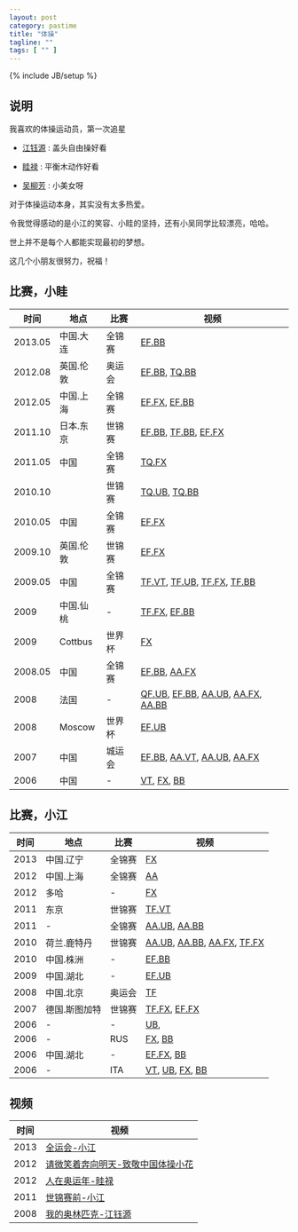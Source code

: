 ```yaml
---
layout: post
category: pastime
title: "体操"
tagline: ""
tags: [ "" ] 
---
```

{% include JB/setup %}

## 说明

我喜欢的体操运动员，第一次追星

   - [江钰源](http://baike.baidu.com/view/1141154.htm) : 盖头自由操好看

   - [眭禄](http://baike.baidu.com/view/2276355.htm) : 平衡木动作好看

   - [吴柳芳](http://baike.baidu.com/view/2870870.htm) : 小美女呀


对于体操运动本身，其实没有太多热爱。

令我觉得感动的是小江的笑容、小眭的坚持，还有小吴同学比较漂亮，哈哈。

世上并不是每个人都能实现最初的梦想。

这几个小朋友很努力，祝福！

## 比赛，小眭

| 时间 | 地点 | 比赛 | 视频 |
| ---- | ---- | ---- | ---- |
| 2013.05 | 中国.大连 | 全锦赛 | [EF.BB](http://www.youtube.com/watch?v=-xmwa9hsEe4)
| 2012.08 | 英国.伦敦 | 奥运会 | [EF.BB](http://www.youtube.com/watch?v=AtD4hHmtN8U), [TQ.BB](https://www.youtube.com/watch?v=f5s0AaNWIsI)
| 2012.05 | 中国.上海 | 全锦赛 | [EF.FX](http://www.youtube.com/watch?v=ifXJyTrtfaA), [EF.BB](http://www.youtube.com/watch?v=Fj9p2uqUzoQ)
| 2011.10 | 日本.东京 | 世锦赛 | [EF.BB](http://www.youtube.com/watch?v=6aHELPgdUdg), [TF.BB](https://www.youtube.com/watch?v=cH4fFFxKdOY), [EF.FX](http://www.youtube.com/watch?v=AGhWYUHEH7E)
| 2011.05 | 中国 | 全锦赛 | [TQ.FX](http://www.youtube.com/watch?v=-TA9fObjnOo)
| 2010.10 |  | 世锦赛 | [TQ.UB](https://www.youtube.com/watch?v=2iHHAhk_4v0), [TQ.BB](http://www.youtube.com/watch?v=jA0dyEbKjxk)
| 2010.05 | 中国 | 全锦赛 | [EF.FX](https://www.youtube.com/watch?v=yeCtydIuj78)
| 2009.10 | 英国.伦敦 | 世锦赛 | [EF.FX](http://www.youtube.com/watch?v=obfKBCbkthM)
| 2009.05 | 中国 | 全锦赛 | [TF.VT](https://www.youtube.com/watch?v=LA4eJUMTNco), [TF.UB](https://www.youtube.com/watch?v=gSg1-eFiEfg), [TF.FX](http://www.youtube.com/watch?v=7FEPr8i6El0), [TF.BB](https://www.youtube.com/watch?v=dH1_d-TLCbM)
| 2009 | 中国.仙桃 | - | [TF.FX](http://www.youtube.com/watch?v=pjpar-BmG0w), [EF.BB](https://www.youtube.com/watch?v=oYjnXRYG1qc)
| 2009 | Cottbus | 世界杯 | [FX](https://www.youtube.com/watch?v=U6C2YlEb7ek)
| 2008.05 | 中国 | 全锦赛 | [EF.BB](https://www.youtube.com/watch?v=dgTFHGoeuNw), [AA.FX](https://www.youtube.com/watch?v=k8n1ED5ojTU)
| 2008 | 法国 | - | [QF.UB](https://www.youtube.com/watch?v=e_2tTIZnipU), [EF.BB](https://www.youtube.com/watch?v=IfsDWPux57g), [AA.UB](https://www.youtube.com/watch?v=oqV6ujP2Yik), [AA.FX](https://www.youtube.com/watch?v=fgNZ1dzekiY), [AA.BB](https://www.youtube.com/watch?v=3qBhYkVHOUA)
| 2008 | Moscow | 世界杯 | [EF.UB](https://www.youtube.com/watch?v=0MKStt0mQ28)
| 2007 | 中国 | 城运会 | [EF.BB](https://www.youtube.com/watch?v=3ayUwvyVZ48), [AA.VT](https://www.youtube.com/watch?v=SF9zyNQqJy0), [AA.UB](http://www.youtube.com/watch?v=bxSNFDX0wiM), [AA.FX](https://www.youtube.com/watch?v=PPWThfyjqsM)
| 2006 | 中国 | - | [VT](http://www.youtube.com/watch?v=yD4Y_gbE7Gc), [FX](http://www.youtube.com/watch?v=RrSch-Gh8aY), [BB](http://www.youtube.com/watch?v=hur3WXued0E)

## 比赛，小江

| 时间 | 地点 | 比赛 | 视频 |
| ---- | ---- | ---- | ---- |
| 2013 | 中国.辽宁 | 全锦赛 | [FX](https://www.youtube.com/watch?v=Wd0nR9lMSt4)
| 2012 | 中国.上海 | 全锦赛 | [AA](https://www.youtube.com/watch?v=adrFaGVkYwo)
| 2012 | 多哈 | - | [FX](https://www.youtube.com/watch?v=rpTSaaNcL8U)
| 2011 | 东京 | 世锦赛 | [TF.VT](https://www.youtube.com/watch?v=2UHT4SSaf8I)
| 2011 | - | 全锦赛 | [AA.UB](https://www.youtube.com/watch?v=7Z5_x4S9zHM), [AA.BB](https://www.youtube.com/watch?v=lw7KF4KHEaA)
| 2010 | 荷兰.鹿特丹 | 世锦赛 | [AA.UB](https://www.youtube.com/watch?v=N6i5PYGhKFA), [AA.BB](https://www.youtube.com/watch?v=JP4He8If1hw), [AA.FX](https://www.youtube.com/watch?v=2Z0hBaQrqhA), [TF.FX](https://www.youtube.com/watch?v=0zk3Y_kTFF8)
| 2010 | 中国.株洲 | - | [EF.BB](https://www.youtube.com/watch?v=3wufM_pi4hA)
| 2009 | 中国.湖北 | - | [EF.UB](https://www.youtube.com/watch?v=C3o0KaSfCxE)
| 2008 | 中国.北京 | 奥运会 | [TF](https://www.youtube.com/watch?v=ELLG3Ar1BX8) 
| 2007 | 德国.斯图加特 | 世锦赛 | [TF.FX](https://www.youtube.com/watch?v=GywpRQ56jYM), [EF.FX](https://www.youtube.com/watch?v=ulJc9ck6tJM)
| 2006 | - | - | [UB](https://www.youtube.com/watch?v=UxlqasW9L7M), 
| 2006 | - | RUS | [FX](https://www.youtube.com/watch?v=pNodyXey0oU), [BB](https://www.youtube.com/watch?v=AInZ-XdK_X0)
| 2006 | 中国.湖北 | - | [EF.FX](https://www.youtube.com/watch?v=FtS4_7VHTYg), [BB](https://www.youtube.com/watch?v=5ZzjXS5Me3U)
| 2006 | - | ITA | [VT](https://www.youtube.com/watch?v=eZryMHpDIik), [UB](https://www.youtube.com/watch?v=h25Eu4LecWI), [FX](https://www.youtube.com/watch?v=a_sQoCyRaHs), [BB](https://www.youtube.com/watch?v=Z4HskcBS69c)

## 视频

| 时间 | 视频 |
| ---- | ---- |
| 2013 | [全运会-小江](https://www.youtube.com/watch?v=l2ST9uuiPKY)
| 2012 | [请微笑着奔向明天-致敬中国体操小花](http://v.youku.com/v_show/id_XNzMyOTYyNDky.html)
| 2012 | [人在奥运年-眭禄](https://www.youtube.com/watch?v=FB5zgPjDW24)
| 2011 | [世锦赛前-小江](https://www.youtube.com/watch?v=6lJwEibvN0k)
| 2008 | [我的奥林匹克-江钰源](https://www.youtube.com/watch?v=9SPYkXyjEn4)


